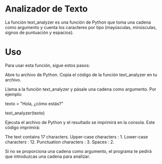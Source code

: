 # Analizador de Texto
La función text_analyzer es una función de Python que toma una cadena como argumento y cuenta los caracteres por tipo (mayúsculas, minúsculas, signos de puntuación y espacios).

# Uso
Para usar esta función, sigue estos pasos:

Abre tu archivo de Python.
Copia el código de la función text_analyzer en tu archivo.

Llama a la función text_analyzer y pásale una cadena como argumento. Por ejemplo:

texto = "Hola, ¿cómo estás?"

text_analyzer(texto)

Ejecuta el archivo de Python y el resultado se imprimirá en la consola.
Este código imprimirá:

The text contains 17 characters.
Upper-case characters : 1.
Lower-case characters : 12.
Punctuation characters : 3.
Spaces : 2.


Si no se proporciona una cadena como argumento, el programa te pedirá que introduzcas una cadena para analizar.
